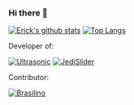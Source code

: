 ### Hi there 👋

[![Erick's github stats](https://github-readme-stats.vercel.app/api?username=ErickSimoes&count_private=true&show_icons=true&include_all_commits=true)](https://github.com/ErickSimoes)
[![Top Langs](https://github-readme-stats.vercel.app/api/top-langs/?username=ErickSimoes&hide=shaderlab,hlsl&layout=compact)](https://github.com/ErickSimoes)

Developer of:

[![Ultrasonic](https://github-readme-stats.vercel.app/api/pin/?username=ErickSimoes&repo=ultrasonic)](https://github.com/ErickSimoes/Ultrasonic)
[![JediSlider](https://github-readme-stats.vercel.app/api/pin/?username=ErickSimoes&repo=JediSlider)](https://github.com/ErickSimoes/JediSlider)

Contributor:

[![Brasilino](https://github-readme-stats.vercel.app/api/pin/?username=OtacilioN&repo=Brasilino)](https://github.com/OtacilioN/Brasilino)
